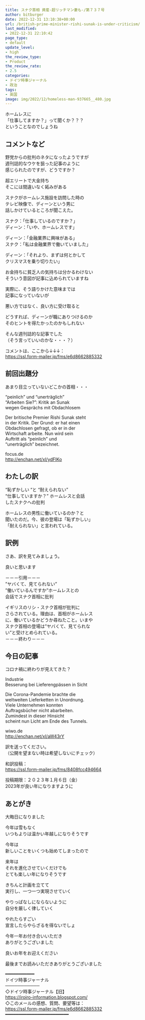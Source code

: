 ```yaml
---
title: スナク首相 資産-超リッチマン妻も-/第７３７号
author: bitburger
date: 2022-12-31 13:10:38+00:00
url: /british-prime-minister-rishi-sunak-is-under-criticism/
last_modified:
- 2022-12-31 22:10:42
page_type:
- default
update_level:
- high
the_review_type:
- Product
the_review_rate:
- 2.5
categories:
- ドイツ時事ジャーナル
- 政治
tags:
- 英国
image: img/2022/12/homeless-man-937665__480.jpg
---
```

ホームレスに  
「仕事してますか？」って聞くか？？？  
ということなのでしょうね

## コメントなど
野党からの批判のネタになったようですが  
週刊誌的なウケを狙った記事のように  
感じられたのですが、どうですか？

超エリートで大金持ち  
そこには間違いなく妬みがある

スナクがホームレス施設を訪問した時の  
テレビ映像で、ディーンという男に  
話しかけているところが聞こえた。

スナク：「仕事しているのですか？」  
ディーン：「いや、ホームレスです」

ディーン：「金融業界に興味がある」  
スナク：「私は金融業界で働いていました」

ディーン：「それより、まずは何とかして  
クリスマスを乗り切りたい」

お金持ちに貧乏人の気持ちは分かるわけない  
そういう意図が記事に込められていますね

実際に、そう語りかけた意味までは  
記事になっていないが

悪い方ではなく、良い方に受け取ると

どうすれば、ディーンが職にありつけるのか  
そのヒントを得たかったのかもしれない

そんな週刊誌的な記事でした  
（そう言っていいのかな・・・？）

コメントは、ここから↓↓↓：  
<https://ssl.form-mailer.jp/fms/e6d8662885332>

## 前回出題分
あまり目立っていないどこかの首相・・・

&#8220;peinlich&#8221; und &#8220;unerträglich&#8221;  
&#8220;Arbeiten Sie?&#8221;: Kritik an Sunak  
wegen Gesprächs mit Obdachlosem

Der britische Premier Rishi Sunak steht  
in der Kritik. Der Grund: er hat einen  
Obdachlosen gefragt, ob er in der  
Wirtschaft arbeite. Nun wird sein  
Auftritt als &#8220;peinlich&#8221; und  
&#8220;unerträglich&#8221; bezeichnet.

focus.de  
<http://enchan.net/xl/ydFIKo>

## わたしの訳
&#8220;恥ずかしい &#8220;と &#8220;耐えられない&#8221;  
&#8220;仕事していますか？&#8221; ホームレスと会話  
したスナクへの批判

ホームレスの男性に働いているのか？と  
聞いたのだ。今、彼の登場は「恥ずかしい」  
「耐えられない」と言われている。

## 訳例
さあ、訳を見てみましょう。

良いと思います

－－－引用－－－  
”ヤバくて、見てられない”  
”働いているんですか”ホームレスとの  
会話でスナク首相に批判

イギリスのリシ・スナク首相が批判に  
さらされている。理由は、首相がホームレス  
に、働いているかどうか尋ねたこと。いまや  
スナク首相の登場は”ヤバくて、見てられな  
い”と受けとめられている。  
－－－終わり－－－

## 今日の記事
コロナ禍に終わりが見えてきた？

Industrie  
Besserung bei Lieferengpässen in Sicht

Die Corona-Pandemie brachte die  
weltweiten Lieferketten in Unordnung.  
Viele Unternehmen konnten  
Auftragsbücher nicht abarbeiten.  
Zumindest in dieser Hinsicht  
scheint nun Licht am Ende des Tunnels.

wiwo.de  
<http://enchan.net/xl/aW43rY>

訳を送ってください。  
（公開を望まない時は希望しないにチェック）

和訳投稿：  
<https://ssl.form-mailer.jp/fms/8408fcc494664>

投稿期限：２０２３年１月６日（金）  
2023年が良い年になりますように

## あとがき
大晦日になりました

今年は雪もなく  
いつもよりは温かい年越しになりそうです

今年は  
新しいことをいくつも始めてしまったので

来年は  
それを進化させていくだけでも  
とても楽しい年になりそうです

きちんと計画を立てて  
実行し、一つ一つ実現させていく

やりっぱなしにならないように  
自分を厳しく律していく

やれたらすごい  
宣言したらやらざるを得ないでしょ

今年一年お付き合いいただき  
ありがとうございました

良いお年をお迎えください

最後までお読みいただきありがとうございました

━━━━━━━━━━━  
ドイツ時事ジャーナル  
───────────  
◇ドイツ時事ジャーナル【旧】  
<https://iroiro-information.blogspot.com/>  
◇このメールの感想、質問、要望等は：  
<https://ssl.form-mailer.jp/fms/e6d8662885332>  
━━━━━━━━━━━━━━━━━━━━━━━━